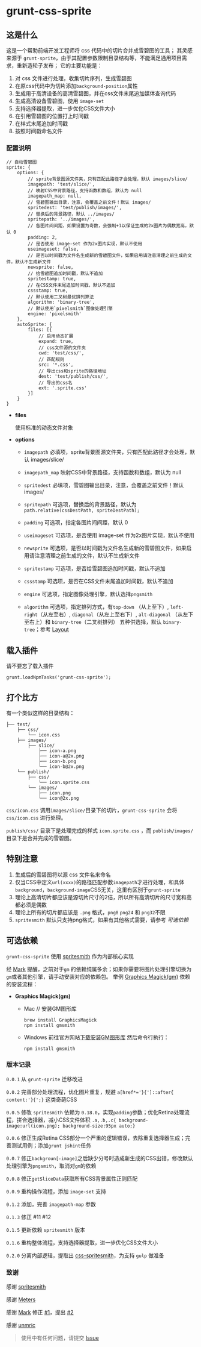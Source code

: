 # grunt-css-sprite

## 这是什么

这是一个帮助前端开发工程师将 css 代码中的切片合并成雪碧图的工具；
其灵感来源于 `grunt-sprite`，由于其配置参数限制目录结构等，不能满足通用项目需求，重新造轮子发布；
它的主要功能是：

1. 对 css 文件进行处理，收集切片序列，生成雪碧图
2. 在原css代码中为切片添加`background-position`属性
3. 生成用于高清设备的高清雪碧图，并在css文件末尾追加媒体查询代码
4. 生成高清设备雪碧图，使用 `image-set`
5. 支持选择器提取，进一步优化CSS文件大小
6. 在引用雪碧图的位置打上时间戳
7. 在样式末尾追加时间戳
8. 按照时间戳命名文件


### 配置说明

```
// 自动雪碧图
sprite: {
    options: {
        // sprite背景图源文件夹，只有匹配此路径才会处理，默认 images/slice/
        imagepath: 'test/slice/',
        // 映射CSS中背景路径，支持函数和数组，默认为 null
        imagepath_map: null,
        // 雪碧图输出目录，注意，会覆盖之前文件！默认 images/
        spritedest: 'test/publish/images/',
        // 替换后的背景路径，默认 ../images/
        spritepath: '../images/',
        // 各图片间间距，如果设置为奇数，会强制+1以保证生成的2x图片为偶数宽高，默认 0
        padding: 2,
        // 是否使用 image-set 作为2x图片实现，默认不使用
		useimageset: false,
        // 是否以时间戳为文件名生成新的雪碧图文件，如果启用请注意清理之前生成的文件，默认不生成新文件
        newsprite: false,
        // 给雪碧图追加时间戳，默认不追加
        spritestamp: true,
        // 在CSS文件末尾追加时间戳，默认不追加
        cssstamp: true,
        // 默认使用二叉树最优排列算法
        algorithm: 'binary-tree',
        // 默认使用`pixelsmith`图像处理引擎
        engine: 'pixelsmith'
    },
    autoSprite: {
        files: [{
            // 启用动态扩展
            expand: true,
            // css文件源的文件夹
            cwd: 'test/css/',
            // 匹配规则
            src: '*.css',
            // 导出css和sprite的路径地址
            dest: 'test/publish/css/',
            // 导出的css名
            ext: '.sprite.css'
        }]
    }
}
```

* **files**

    使用标准的动态文件对象

* **options**

    * `imagepath`
        必填项，sprite背景图源文件夹，只有匹配此路径才会处理，默认 images/slice/

    * `imagepath_map`
    	映射CSS中背景路径，支持函数和数组，默认为 null

    * `spritedest`
        必填项，雪碧图输出目录，注意，会覆盖之前文件！默认 images/

    * `spritepath`
        可选项，替换后的背景路径，默认为 `path.relative(cssDestPath, spriteDestPath);`

    * `padding`
        可选项，指定各图片间间距，默认 0

	* `useimageset`
        可选项，是否使用 image-set 作为2x图片实现，默认不使用

    * `newsprite`
        可选项，是否以时间戳为文件名生成新的雪碧图文件，如果启用请注意清理之前生成的文件，默认不生成新文件

    * `spritestamp`
        可选项，是否给雪碧图追加时间戳，默认不追加

    * `cssstamp`
        可选项，是否在CSS文件末尾追加时间戳，默认不追加

    * `engine`
        可选项，指定图像处理引擎，默认选择`pngsmith`

    * `algorithm`
        可选项，指定排列方式，有`top-down` （从上至下）, `left-right`（从左至右）, `diagonal`（从左上至右下）, `alt-diagonal` （从左下至右上）和 `binary-tree`（二叉树排列） 五种供选择，默认 `binary-tree`；参考 [Layout](https://github.com/twolfson/layout/)


## 载入插件

请不要忘了载入插件

```
grunt.loadNpmTasks('grunt-css-sprite');
```

## 打个比方

有一个类似这样的目录结构：

```
├── test/
    ├── css/
        └── icon.css
    ├── images/
        ├── slice/
            ├── icon-a.png
            ├── icon-a@2x.png
            ├── icon-b.png
            └── icon-b@2x.png
    └── publish/
        ├── css/
            └── icon.sprite.css
        └── images/
            ├── icon.png
            └── icon@2x.png
```

`css/icon.css` 调用`images/slice/`目录下的切片，`grunt-css-sprite` 会将 `css/icon.css` 进行处理。

`publish/css/` 目录下是处理完成的样式 `icon.sprite.css` ，而 `publish/images/` 目录下是合并完成的雪碧图。


## 特别注意

1. 生成后的雪碧图将以源 css 文件名来命名
2. 仅当CSS中定义`url(xxxx)`的路径匹配参数`imagepath`才进行处理，和具体`background`，`background-image`CSS无关，这里有区别于`grunt-sprite`
3. 理论上高清切片都应该是源切片尺寸的2倍，所以所有高清切片的尺寸宽和高都必须是偶数
4. 理论上所有的切片都应该是 `.png` 格式，`png8` `png24` 和 `png32`不限
5. `spritesmith` 默认只支持png格式，如果有其他格式需要，请参考 *可选依赖*


## 可选依赖

`grunt-css-sprite` 使用 [spritesmith](https://github.com/Ensighten/spritesmith) 作为内部核心实现

经 [Mark](https://github.com/jsmarkus) 提醒，之前对于`gm` 的依赖纯属多余；如果你需要将图片处理引擎切换为`gm`或者其他引擎，请手动安装对应的依赖包。
举例 [Graphics Magick(gm)](http://www.graphicsmagick.org/) 依赖的安装流程：

* **Graphics Magick(gm)**

    * Mac
        // 安装GM图形库
        ```
        brew install GraphicsMagick
        npm install gmsmith
        ```

    * Windows
        前往官方网站[下载安装GM图形库](http://www.graphicsmagick.org/download.html)
        然后命令行执行：
        ```
        npm install gmsmith
        ```

### 版本记录

`0.0.1` 从 `grunt-sprite` 迁移改进

`0.0.2` 完善部分处理流程，优化图片重复，规避 `a[href*='}{']::after{ content:'}{';}` 这类奇葩CSS

`0.0.5` 修改 `spritesmith` 依赖为 `0.18.0`，实现`padding`参数；优化Retina处理流程，拼合选择器，减小CSS文件体积 `.a,.b,.c{ background-image:url(icon.png); background-size:95px auto;}`

`0.0.6` 修正生成Retina CSS部分一个严重的逻辑错误，去除重复选择器生成；完善测试用例；添加`grunt jshint`任务

`0.0.7` 修正`backgroun[-image]`之后缺少分号时造成新生成的CSS出错，修改默认处理引擎为`pngsmith`，取消对`gm`的依赖

`0.0.8` 修正`getSliceData`获取所有CSS背景属性正则匹配

`0.0.9` 重构操作流程，添加 `image-set` 支持

`0.1.2` 添加，完善 `imagepath-map` 参数

`0.1.3` 修正 #11 #12

`0.1.5` 更新依赖 `spritesmith` 版本

`0.1.6` 重构整体流程，支持选择器提取，进一步优化CSS文件大小

`0.2.0` 分离内部逻辑，提取出 [css-spritesmith](https://github.com/laoshu133/css-spritesmith)，为支持 `gulp` 做准备


### 致谢

感谢 [spritesmith](https://github.com/Ensighten/spritesmith)

感谢 [Meters](https://github.com/hellometers)

感谢 [Mark](https://github.com/jsmarkus) 修正 [#1](https://github.com/laoshu133/grunt-css-sprite/pull/1)，提出 [#2](https://github.com/laoshu133/grunt-css-sprite/pull/2)

感谢 [unmric](https://github.com/unmric)

> 使用中有任何问题，请提交 [Issue](https://github.com/laoshu133/grunt-css-sprite/issues)
